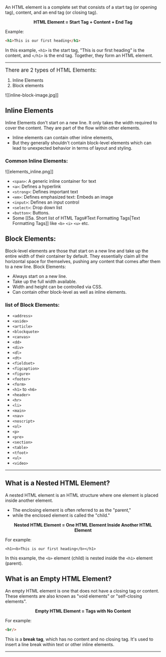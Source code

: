 An HTML element is a complete set that consists of a start tag (or opening tag), content, and an end tag (or closing tag).
<p align="center"><b>HTML Element = Start Tag + Content + End Tag</b></a>

Example:
```html
<h1>This is our first heading</h1>
```
In this example, `<h1>` is the start tag, "This is our first heading" is the content, and `</h1>` is the end tag. Together, they form an HTML element.

---

<big>There are 2 types of HTML Elements: </big>
1. Inline Elements 
2. Block elements 

![[inline-block-image.jpg]]

## Inline Elements

Inline Elements don't start on a new line. It only takes the width required to cover the content. They are part of the flow within other elements.
- Inline elements can contain other inline elements, 
- But they generally shouldn't contain block-level elements which can lead to unexpected behavior in terms of layout and styling.

### Common Inline Elements: 
![[elements_inline.png]]

- `<span>`: A generic inline container for text
- `<a>`: Defines a hyperlink
- `<strong>`: Defines important text
- `<em>`: Defines emphasized text<img>: Embeds an image
- `<input>`: Defines an input control
- `<select>`: Drop down list
- `<button>`: Buttons.
- Some [[5a. Short list of HTML Tags#Text Formatting Tags|Text Formatting Tags]] like `<b>` `<i>` `<u>` etc.

## Block Elements:
Block-level elements are those that start on a new line and take up the entire width of their container by default.
They essentially claim all the horizontal space for themselves, pushing any content that comes after them to a new line.
Block Elements:
- Always start on a new line.
- Take up the full width available.
- Width and height can be controlled via CSS.
- Can contain other block-level as well as inline elements.

### list of Block Elements:

- `<address>`
- `<aside>`
- `<article>`
- `<blockquote>`
- `<canvas>`
- `<dd>`
- `<div>`
- `<dl>`
- `<dt>`
- `<fieldset>`
- `<figcaption>`
- `<figure>`
- `<footer>`
- `<form>`
- `<h1>` to `<h6>`
- `<header>`
- `<hr>`
- `<li>`
- `<main>`
- `<nav>`
- `<noscript>`
- `<ol>`
- `<p>`
- `<pre>`
- `<section>`
- `<table>`
- `<tfoot>`
- `<ul>`
- `<video>`


---
## What is a Nested HTML Element?

A nested HTML element is an HTML structure where one element is placed inside another element.
- The enclosing element is often referred to as the "parent,"
- while the enclosed element is called the "child."

<p align="center"><b>Nested HTML Element = One HTML Element Inside Another HTML Element</b></a>

For example:

```markup
<h1><b>This is our first heading</b></h1>
```
In this example, the `<b>` element (child) is nested inside the `<h1>` element (parent).


## What is an Empty HTML Element?

An empty HTML element is one that does not have a closing tag or content. These elements are also known as "void elements" or "self-closing elements".

<p align="center"><b>Empty HTML Element = Tags with No Content</b></p>

For example:
```html
<br/>
```
This is a **break tag**, which has no content and no closing tag. It's used to insert a line break within text or other inline elements. 

---


